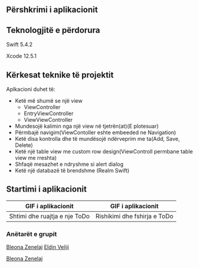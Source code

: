 ## Përshkrimi i aplikacionit


## Teknologjitë e përdorura

Swift 5.4.2

Xcode 12.5.1


## Kërkesat teknike të projektit

Aplkacioni duhet të:

*	Ketë më shumë se një view
       *	ViewController
       *	EntryViewController
       *	ViewViewController
* Mundesojë kalimin nga një view në tjetrën(at)(E plotesuar)
* Përmbajë navigim(ViewContoller eshte embeeded ne Navigation)
*	Ketë disa kontrolla dhe të mundësojë ndërveprim me ta(Add, Save, Delete)
*	Ketë një table view me custom row design(ViewControll permbane table view me rreshta)
*	Shfaqë mesazhet e ndryshme si alert dialog
*	Ketë një databazë të brendshme  (Realm Swift)

## Startimi i aplikacionit


|  GIF i aplikacionit | GIF i aplikacionit | 
| :---: | :---: | 
|    Shtimi dhe ruajtja e nje ToDo   | Rishikimi dhe fshirja e ToDo |

### Anëtarët e grupit
[Bleona Zenelaj](https://github.com/BleonaZenelaj)
[Eldin Veliji](https://github.com/EldinVeliji)

[Bleona Zenelaj](https://github.com/BleonaZenelaj)
